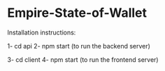 # Empire-State-of-Wallet

Installation instructions:

1- cd api
2- npm start (to run the backend server)

3- cd client
4- npm start (to run the frontend server)
